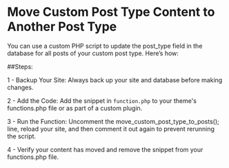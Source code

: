 # Move Custom Post Type Content to Another Post Type

You can use a custom PHP script to update the post_type field in the database for all posts of your custom post type. Here’s how:

##Steps:

1 - Backup Your Site: Always back up your site and database before making changes.

2 - Add the Code: Add the snippet in ```function.php``` to your theme's functions.php file or as part of a custom plugin.

3 - Run the Function: Uncomment the move_custom_post_type_to_posts(); line, reload your site, and then comment it out again to prevent rerunning the script.

4 - Verify your content has moved and remove the snippet from your functions.php file.
